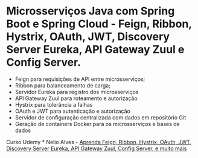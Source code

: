 #  Microsserviços Java com Spring Boot e Spring Cloud - Feign, Ribbon, Hystrix, OAuth, JWT, Discovery Server Eureka, API Gateway Zuul e Config Server.
 
 * Feign para requisições de API entre microsserviços;
* Ribbon para balanceamento de carga;
* Servidor Eureka para registro dos microsserviços
* API Gateway Zuul para roteamento e autorização
* Hystrix para tolerância a falhas
* OAuth e JWT para autenticação e autorização
* Servidor de configuração centralizada com dados em repositório Git
* Geração de containers Docker para os microsserviços e bases de dados

Curso Udemy * Nelio Alves -  [Aprenda Feign, Ribbon, Hystrix, OAuth, JWT, Discovery Server Eureka, API Gateway Zuul, Config Server, e muito mais](https://www.udemy.com/course/curso-design-patterns-java/)
